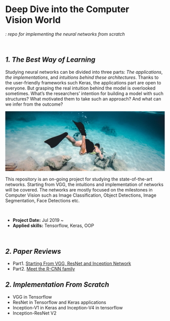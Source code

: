 # Deep Dive into the Computer Vision World
*: repo for implementing the neural networks from scratch*

<br>

## ***1. The Best Way of Learning***

Studying neural networks can be divided into three parts: *The applications*, *the implementations*, and *intuitions behind these architectures*. Thanks to the user-friendly frameworks such Keras, the applications part are open to everyone. But grasping the real intuition behind the model is overlooked sometimes. What’s the researchers’ intention for building a model with such structures? What motivated them to take such an approach? And what can we infer from the outcome?  

![page](https://github.com/jjone36/dl_scratch/blob/master/data/img.png)

This repository is an on-going project for studying the state-of-the-art networks. Starting from VGG, the intuitions and implementation of networks will be covered. The networks are mostly focused on the milestones in Computer Vision such as Image Classification, Object Detections, Image Segmentation, Face Detections etc.

<br>

* **Project Date:** Jul 2019 ~
* **Applied skills:** Tensorflow, Keras, OOP

<br>

## ***2. Paper Reviews***

- Part1. [Starting From VGG, ResNet and Inception Network](https://towardsdatascience.com/deep-dive-into-the-computer-vision-world-f35cd7349e16?source=friends_link&sk=449ea5da20c884dadca23b907efb7e13)
- Part2. [Meet the R-CNN family]()

## ***2. Implementation From Scratch***

- VGG in Tensorflow
- ResNet in Tensorflow and Keras applications
- Inception-V1 in Keras and Inception-V4 in tensorflow
- Inception-ResNet V2

